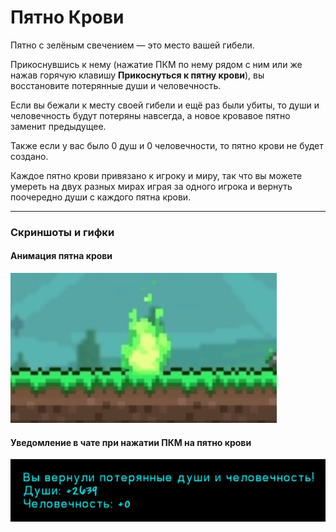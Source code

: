 # Пятно Крови

Пятно с зелёным свечением — это место вашей гибели.

Прикоснувшись к нему (нажатие ПКМ по нему рядом с ним или же нажав горячую клавишу **Прикоснуться к пятну крови**), вы восстановите потерянные души и человечность.

Если вы бежали к месту своей гибели и ещё раз были убиты, то души и человечность будут потеряны навсегда, а новое кровавое пятно заменит предыдущее.

Также если у вас было 0 душ и 0 человечности, то пятно крови не будет создано.

Каждое пятно крови привязано к игроку и миру, так что вы можете умереть на двух разных мирах играя за одного игрока и вернуть поочередно души с каждого пятна крови.

---

### Скриншоты и гифки

#### Анимация пятна крови
![](gifs/BloodstainSprite.gif)

#### Уведомление в чате при нажатии ПКМ на пятно крови

![](images/BloodstainMessage_RU.jpg)
